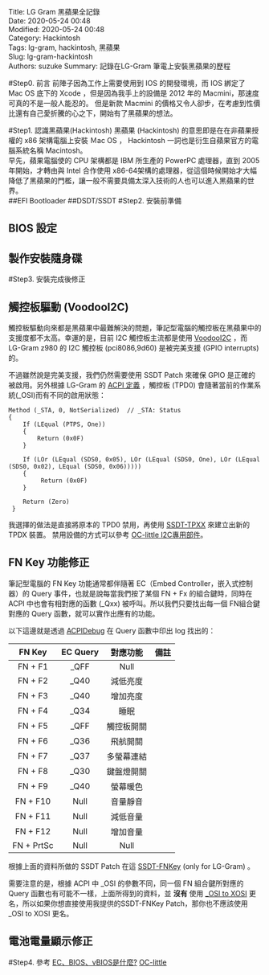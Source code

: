 Title: LG Gram 黑蘋果全記錄	
Date: 2020-05-24 00:48	
Modified: 2020-05-24 00:48	
Category: Hackintosh	
Tags: lg-gram, hackintosh, 黑蘋果	
Slug: lg-gram-hackintosh	
Authors: suzuke	
Summary: 記錄在LG-Gram 筆電上安裝黑蘋果的歷程

#Step0. 前言
前陣子因為工作上需要使用到 IOS 的開發環境，而 IOS 綁定了 Mac OS 底下的 Xcode ，但是因為我手上的設備是 2012 年的 Macmini，那速度可真的不是一般人能忍的。 但是新款 Macmini 的價格又令人卻步，在考慮到性價比還有自己愛折騰的心之下，開始有了黑蘋果的想法。

#Step1. 認識黑蘋果(Hackintosh)
黑蘋果 (Hackintosh) 的意思即是在在非蘋果授權的 x86 架構電腦上安裝 Ｍac OS ， Hackintosh 一詞也是衍生自蘋果官方的電腦系統名稱 Macintosh。	
早先，蘋果電腦使的 CPU 架構都是 IBM 所生產的 PowerPC 處理器，直到 2005 年開始，才轉由與 Intel 合作使用 x86-64架構的處理器，從這個時候開始才大幅降低了黑蘋果的門檻，讓一般不需要具備太深入技術的人也可以進入黑蘋果的世界。	
##EFI Bootloader
##DSDT/SSDT
#Step2. 安裝前準備
## BIOS 設定
## 製作安裝隨身碟 
#Step3. 安裝完成後修正
## 觸控板驅動 (VoodooI2C)
觸控板驅動向來都是黑蘋果中最難解決的問題，筆記型電腦的觸控板在黑蘋果中的支援度都不太高。幸運的是，目前 I2C 觸控板主流都是使用 [VoodooI2C](https://github.com/VoodooI2C/VoodooI2C) ，而 LG-Gram z980 的 I2C 觸控板 (pci8086,9d60) 是被完美支援 (GPIO interrupts) 的。

不過雖然說是完美支援，我們仍然需要使用 SSDT Patch 來確保 GPIO 是正確的被啟用。另外根據 LG-Gram 的 [ACPI 定義](https://raw.githubusercontent.com/suzuke/LG-Gram-13z980-Opencore/master/ACPI_Origin/DSDT.dsl) ，觸控板 (TPD0) 會隨著當前的作業系統(\_OSI)而有不同的啟用狀態：

```
Method (_STA, 0, NotSerialized)  // _STA: Status
{
    If (LEqual (PTPS, One))
    {
        Return (0x0F)
    }

    If (LOr (LEqual (SDS0, 0x05), LOr (LEqual (SDS0, One), LOr (LEqual (SDS0, 0x02), LEqual (SDS0, 0x06)))))
    {
         Return (0x0F)
    }

    Return (Zero)
 }
```
我選擇的做法是直接將原本的 TPD0 禁用，再使用 [SSDT-TPXX](https://github.com/suzuke/LG-Gram-13z980-Opencore/blob/master/ACPI_Patch/SSDT-TPXX.dsl) 來建立出新的 TPDX 裝置。
禁用設備的方式可以參考 [OC-little I2C專用部件](https://github.com/daliansky/OC-little/tree/master/20-I2C%E4%B8%93%E7%94%A8%E9%83%A8%E4%BB%B6)。

## FN Key 功能修正
筆記型電腦的 FN Key 功能通常都伴隨著 EC（Embed Controller，嵌入式控制器）的 Query 事件，也就是說每當我們按了某個 FN + Fx 的組合鍵時，同時在 ACPI 中也會有相對應的函數 (_Qxx) 被呼叫。所以我們只要找出每一個 FN組合鍵對應的 Query 函數，就可以實作出應有的功能。

以下這邊就是透過 [ACPIDebug](https://github.com/daliansky/OC-little/tree/master/18-ACPIDebug) 在 Query 函數中印出 log 找出的：

| FN Key | EC Query | 對應功能 | 備註 |
|  :----: | :----:  | :----: | :----: |
| FN + F1 | _QFF | Null |
| FN + F2 | _Q40 | 減低亮度 |
| FN + F3 | _Q40 | 增加亮度 |
| FN + F4 | _Q34 | 睡眠 |
| FN + F5 | _QFF | 觸控板開關 |
| FN + F6 | _Q36 | 飛航開關 | 
| FN + F7 | _Q37 | 多螢幕連結 |
| FN + F8 | _Q30 | 鍵盤燈開關 |
| FN + F9 | _Q40 | 螢幕暖色 | 
| FN + F10 | Null | 音量靜音 | 
| FN + F11 | Null | 減低音量 | 
| FN + F12 | Null | 增加音量 |
| FN + PrtSc | Null | Null |  

根據上面的資料所做的 SSDT Patch 在這 [SSDT-FNKey](https://github.com/suzuke/LG-Gram-13z980-Opencore/blob/master/ACPI_Patch/SSDT-FNKey.dsl) (only for LG-Gram) 。

需要注意的是，根據 ACPI 中 _OSI 的參數不同，同一個 FN 組合鍵所對應的 Query 函數也有可能不一樣，上面所得到的資料，並 **沒有** 使用 [_OSI to XOSI](https://github.com/daliansky/OC-little/tree/master/04-%E6%93%8D%E4%BD%9C%E7%B3%BB%E7%BB%9F%E8%A1%A5%E4%B8%81) 更名，所以如果你想直接使用我提供的SSDT-FNKey Patch，那你也不應該使用 \_OSI to XOSI 更名。

## 電池電量顯示修正

#Step4. 參考
[EC、BIOS、vBIOS是什麼?](https://www.cjscope.com.tw/cht/faq_detail.php?serial=45)
[OC-little](https://github.com/daliansky/OC-little)
